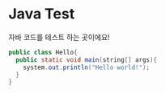 # Java Test

자바 코드를 테스트 하는 곳이에요!
```java
public class Hello{
  public static void main(string[] args){
    system.out.println("Hello world!");
  }
}
```
